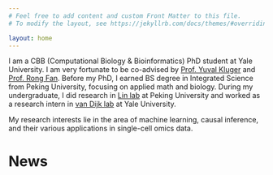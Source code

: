 ```yaml
---
# Feel free to add content and custom Front Matter to this file.
# To modify the layout, see https://jekyllrb.com/docs/themes/#overriding-theme-defaults

layout: home
---
```


I am a CBB (Computational Biology & Bioinformatics) PhD student at Yale University. I am very fortunate to be co-advised by [Prof. Yuval Kluger](https://medicine.yale.edu/lab/kluger/) and [Prof. Rong Fan](https://seas.yale.edu/faculty-research/faculty-directory/rong-fan). Before my PhD, I earned BS degree in Integrated Science from Peking University, focusing on applied math and biology. During my undergraduate, I did research in [Lin lab](http://www.thelinlab.org/index.html) at Peking University and worked as a research intern in [van Dijk lab](https://www.vandijklab.org) at Yale University.

My research interests lie in the area of machine learning, causal inference, and their various applications in single-cell omics data. 

# News
